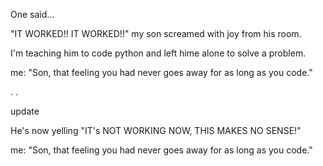 One said...

"IT WORKED!! IT WORKED!!" my son screamed with joy from his room.

I'm teaching him to code python and left hime alone to solve a problem.

me: "Son, that feeling you had never goes away for as long as you code."

.
.

update

He's now yelling "IT's NOT WORKING NOW, THIS MAKES NO SENSE!"

me: "Son, that feeling you had never goes away for as long as you code."